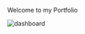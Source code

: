 Welcome to my Portfolio

![dashboard](https://github.com/iriteshnagpal/iriteshnagpal/assets/105557892/39611032-807e-4461-824e-4f7efbd405d3)
